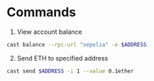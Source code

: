 # Commands

1. View account balance

```bash
cast balance --rpc-url "sepolia" -e $ADDRESS
```

2. Send ETH to specified address

```bash
cast send $ADDRESS -i 1 --value 0.1ether
```
